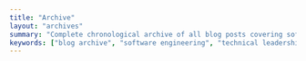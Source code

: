 ```yaml
---
title: "Archive"
layout: "archives"
summary: "Complete chronological archive of all blog posts covering software engineering, technical leadership, personal development, and endurance sports"
keywords: ["blog archive", "software engineering", "technical leadership", "web development", "JavaScript", "TypeScript", "React", "personal development", "endurance sports", "cycling", "running", "team leadership", "agile", "technical debt", "AI tools", "functional programming", "accessibility", "inclusion", "psychological safety"]
---
```

